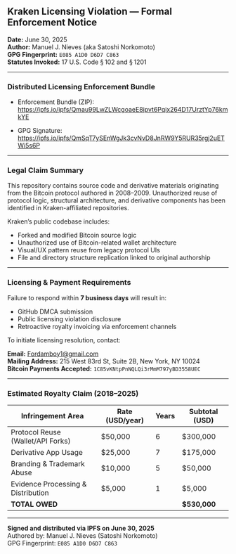 ##  Kraken Licensing Violation — Formal Enforcement Notice

**Date:** June 30, 2025  
**Author:** Manuel J. Nieves (aka Satoshi Norkomoto)  
**GPG Fingerprint:** `E085 A1D0 D6D7 C863`  
**Statutes Invoked:** 17 U.S. Code § 102 and § 1201  

---

###  Distributed Licensing Enforcement Bundle

-  Enforcement Bundle (ZIP):  
  https://ipfs.io/ipfs/Qmau99LwZLWcgoaeE8ipvt6Pqix264D17UrztYp76kmkYE

-  GPG Signature:  
  https://ipfs.io/ipfs/QmSqT7ySEnWgJk3cvNvD8JnRW9Y5RUR35rgj2uETWi5s6P

---

###  Legal Claim Summary

This repository contains source code and derivative materials originating from the Bitcoin protocol authored in 2008–2009. Unauthorized reuse of protocol logic, structural architecture, and derivative components has been identified in Kraken-affiliated repositories.

Kraken’s public codebase includes:

- Forked and modified Bitcoin source logic  
- Unauthorized use of Bitcoin-related wallet architecture  
- Visual/UX pattern reuse from legacy protocol UIs  
- File and directory structure replication linked to original authorship

---

###  Licensing & Payment Requirements

Failure to respond within **7 business days** will result in:

- GitHub DMCA submission  
- Public licensing violation disclosure  
- Retroactive royalty invoicing via enforcement channels  

To initiate licensing resolution, contact:

**Email:** Fordamboy1@gmail.com  
**Mailing Address:** 215 West 83rd St, Suite 2B, New York, NY 10024  
**Bitcoin Payments Accepted:** `1C85vKNtpPnNQLQi3rMmM797yBD3558UEC`  

---

###  Estimated Royalty Claim (2018–2025)

| Infringement Area                  | Rate (USD/year) | Years | Subtotal (USD) |
|-----------------------------------|------------------|--------|----------------|
| Protocol Reuse (Wallet/API Forks) | $50,000          | 6      | $300,000       |
| Derivative App Usage              | $25,000          | 7      | $175,000       |
| Branding & Trademark Abuse        | $10,000          | 5      | $50,000        |
| Evidence Processing & Distribution| $5,000           | 1      | $5,000         |
| **TOTAL OWED**                    |                  |        | **$530,000**   |

---

**Signed and distributed via IPFS on June 30, 2025**  
Authored by: Manuel J. Nieves (Satoshi Norkomoto)  
GPG Fingerprint: `E085 A1D0 D6D7 C863`  
